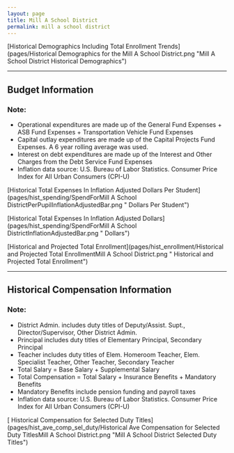 ```yaml
---
layout: page
title: Mill A School District
permalink: mill a school district
---
```



[Historical Demographics Including Total Enrollment Trends](pages/Historical Demographics for the Mill A School District.png "Mill A School District Historical Demographics")

___

## Budget Information
### Note:
- Operational expenditures are made up of the General Fund Expenses + ASB Fund Expenses + Transportation Vehicle Fund Expenses
- Capital outlay expenditures are made up of the Capital Projects Fund Expenses. A 6 year rolling average was used.
- Interest on debt expenditures are made up of the Interest and Other Charges from the Debt Service Fund Expenses
- Inflation data source: U.S. Bureau of Labor Statistics. Consumer Price Index for All Urban Consumers (CPI-U)

[Historical Total Expenses In Inflation Adjusted Dollars Per Student](pages/hist_spending/SpendForMill A School DistrictPerPupilInflationAdjustedBar.png " Dollars Per Student")

[Historical Total Expenses In Inflation Adjusted Dollars](pages/hist_spending/SpendForMill A School DistrictInflationAdjustedBar.png " Dollars")

[Historical and Projected Total Enrollment](pages/hist_enrollment/Historical and Projected Total EnrollmentMill A School District.png " Historical and Projected Total Enrollment")


___

## Historical Compensation Information
### Note:
- District Admin. includes duty titles of Deputy/Assist. Supt., Director/Supervisor, Other District Admin.
- Principal includes duty titles of Elementary Principal, Secondary Principal
- Teacher includes duty titles of Elem. Homeroom Teacher, Elem. Specialist Teacher, Other Teacher, Secondary Teacher
- Total Salary = Base Salary + Supplemental Salary
- Total Compensation = Total Salary + Insurance Benefits + Mandatory Benefits
- Mandatory Benefits include pension funding and payroll taxes
- Inflation data source: U.S. Bureau of Labor Statistics. Consumer Price Index for All Urban Consumers (CPI-U)

[ Historical Compensation for Selected Duty Titles](pages/hist_ave_comp_sel_duty/Historical Ave Compensation for Selected Duty TitlesMill A School District.png "Mill A School District Selected Duty Titles")

